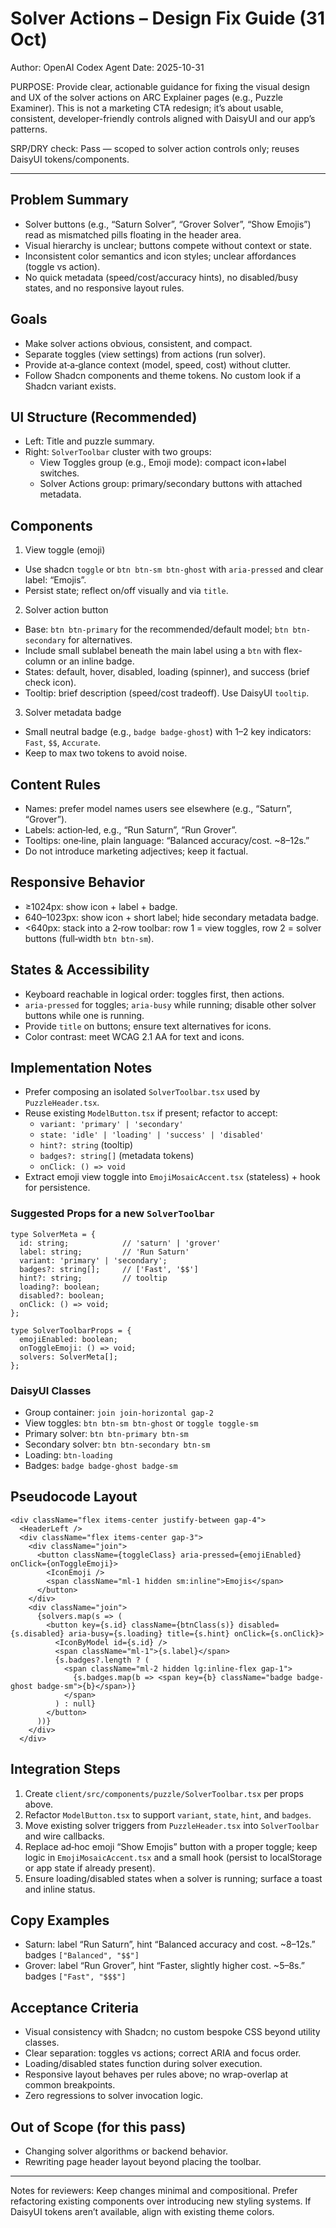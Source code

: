# Solver Actions – Design Fix Guide (31 Oct)

Author: OpenAI Codex Agent
Date: 2025-10-31

PURPOSE: Provide clear, actionable guidance for fixing the visual design and UX of the solver actions on ARC Explainer pages (e.g., Puzzle Examiner). This is not a marketing CTA redesign; it’s about usable, consistent, developer-friendly controls aligned with DaisyUI and our app’s patterns.

SRP/DRY check: Pass — scoped to solver action controls only; reuses DaisyUI tokens/components.

---

## Problem Summary

- Solver buttons (e.g., “Saturn Solver”, “Grover Solver”, “Show Emojis”) read as mismatched pills floating in the header area.
- Visual hierarchy is unclear; buttons compete without context or state.
- Inconsistent color semantics and icon styles; unclear affordances (toggle vs action).
- No quick metadata (speed/cost/accuracy hints), no disabled/busy states, and no responsive layout rules.

## Goals

- Make solver actions obvious, consistent, and compact.
- Separate toggles (view settings) from actions (run solver).
- Provide at‑a‑glance context (model, speed, cost) without clutter.
- Follow Shadcn components and theme tokens. No custom look if a Shadcn variant exists.

## UI Structure (Recommended)

- Left: Title and puzzle summary.
- Right: `SolverToolbar` cluster with two groups:
  - View Toggles group (e.g., Emoji mode): compact icon+label switches.
  - Solver Actions group: primary/secondary buttons with attached metadata.

## Components

1) View toggle (emoji)
- Use shadcn `toggle` or `btn btn-sm btn-ghost` with `aria-pressed` and clear label: “Emojis”.
- Persist state; reflect on/off visually and via `title`.

2) Solver action button
- Base: `btn btn-primary` for the recommended/default model; `btn btn-secondary` for alternatives.
- Include small sublabel beneath the main label using a `btn` with flex-column or an inline badge.
- States: default, hover, disabled, loading (spinner), and success (brief check icon).
- Tooltip: brief description (speed/cost tradeoff). Use DaisyUI `tooltip`.

3) Solver metadata badge
- Small neutral badge (e.g., `badge badge-ghost`) with 1–2 key indicators: `Fast`, `$$`, `Accurate`.
- Keep to max two tokens to avoid noise.

## Content Rules

- Names: prefer model names users see elsewhere (e.g., “Saturn”, “Grover”).
- Labels: action‑led, e.g., “Run Saturn”, “Run Grover”.
- Tooltips: one‑line, plain language: “Balanced accuracy/cost. ~8–12s.”
- Do not introduce marketing adjectives; keep it factual.

## Responsive Behavior

- ≥1024px: show icon + label + badge.
- 640–1023px: show icon + short label; hide secondary metadata badge.
- <640px: stack into a 2‑row toolbar: row 1 = view toggles, row 2 = solver buttons (full‑width `btn btn-sm`).

## States & Accessibility

- Keyboard reachable in logical order: toggles first, then actions.
- `aria-pressed` for toggles; `aria-busy` while running; disable other solver buttons while one is running.
- Provide `title` on buttons; ensure text alternatives for icons.
- Color contrast: meet WCAG 2.1 AA for text and icons.

## Implementation Notes

- Prefer composing an isolated `SolverToolbar.tsx` used by `PuzzleHeader.tsx`.
- Reuse existing `ModelButton.tsx` if present; refactor to accept:
  - `variant: 'primary' | 'secondary'`
  - `state: 'idle' | 'loading' | 'success' | 'disabled'`
  - `hint?: string` (tooltip)
  - `badges?: string[]` (metadata tokens)
  - `onClick: () => void`
- Extract emoji view toggle into `EmojiMosaicAccent.tsx` (stateless) + hook for persistence.

### Suggested Props for a new `SolverToolbar`

```
type SolverMeta = {
  id: string;            // 'saturn' | 'grover'
  label: string;         // 'Run Saturn'
  variant: 'primary' | 'secondary';
  badges?: string[];     // ['Fast', '$$']
  hint?: string;         // tooltip
  loading?: boolean;
  disabled?: boolean;
  onClick: () => void;
};

type SolverToolbarProps = {
  emojiEnabled: boolean;
  onToggleEmoji: () => void;
  solvers: SolverMeta[];
};
```

### DaisyUI Classes

- Group container: `join join-horizontal gap-2`
- View toggles: `btn btn-sm btn-ghost` or `toggle toggle-sm`
- Primary solver: `btn btn-primary btn-sm`
- Secondary solver: `btn btn-secondary btn-sm`
- Loading: `btn-loading`
- Badges: `badge badge-ghost badge-sm`

## Pseudocode Layout

```
<div className="flex items-center justify-between gap-4">
  <HeaderLeft />
  <div className="flex items-center gap-3">
    <div className="join">
      <button className={toggleClass} aria-pressed={emojiEnabled} onClick={onToggleEmoji}>
        <IconEmoji />
        <span className="ml-1 hidden sm:inline">Emojis</span>
      </button>
    </div>
    <div className="join">
      {solvers.map(s => (
        <button key={s.id} className={btnClass(s)} disabled={s.disabled} aria-busy={s.loading} title={s.hint} onClick={s.onClick}>
          <IconByModel id={s.id} />
          <span className="ml-1">{s.label}</span>
          {s.badges?.length ? (
            <span className="ml-2 hidden lg:inline-flex gap-1">
              {s.badges.map(b => <span key={b} className="badge badge-ghost badge-sm">{b}</span>)}
            </span>
          ) : null}
        </button>
      ))}
    </div>
  </div>
```

## Integration Steps

1) Create `client/src/components/puzzle/SolverToolbar.tsx` per props above.
2) Refactor `ModelButton.tsx` to support `variant`, `state`, `hint`, and `badges`.
3) Move existing solver triggers from `PuzzleHeader.tsx` into `SolverToolbar` and wire callbacks.
4) Replace ad‑hoc emoji “Show Emojis” button with a proper toggle; keep logic in `EmojiMosaicAccent.tsx` and a small hook (persist to localStorage or app state if already present).
5) Ensure loading/disabled states when a solver is running; surface a toast and inline status.

## Copy Examples

- Saturn: label “Run Saturn”, hint “Balanced accuracy and cost. ~8–12s.” badges `["Balanced", "$$"]`
- Grover: label “Run Grover”, hint “Faster, slightly higher cost. ~5–8s.” badges `["Fast", "$$$"]`

## Acceptance Criteria

- Visual consistency with Shadcn; no custom bespoke CSS beyond utility classes.
- Clear separation: toggles vs actions; correct ARIA and focus order.
- Loading/disabled states function during solver execution.
- Responsive layout behaves per rules above; no wrap-overlap at common breakpoints.
- Zero regressions to solver invocation logic.

## Out of Scope (for this pass)

- Changing solver algorithms or backend behavior.
- Rewriting page header layout beyond placing the toolbar.

---

Notes for reviewers: Keep changes minimal and compositional. Prefer refactoring existing components over introducing new styling systems. If DaisyUI tokens aren’t available, align with existing theme colors.

